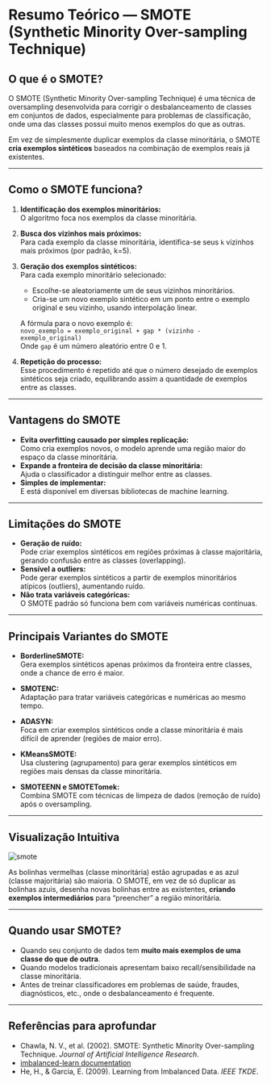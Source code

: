 # Resumo Teórico — SMOTE (Synthetic Minority Over-sampling Technique)

## O que é o SMOTE?

O SMOTE (Synthetic Minority Over-sampling Technique) é uma técnica de oversampling desenvolvida para corrigir o desbalanceamento de classes em conjuntos de dados, especialmente para problemas de classificação, onde uma das classes possui muito menos exemplos do que as outras.

Em vez de simplesmente duplicar exemplos da classe minoritária, o SMOTE **cria exemplos sintéticos** baseados na combinação de exemplos reais já existentes.

---

## Como o SMOTE funciona?

1. **Identificação dos exemplos minoritários:**  
   O algoritmo foca nos exemplos da classe minoritária.

2. **Busca dos vizinhos mais próximos:**  
   Para cada exemplo da classe minoritária, identifica-se seus `k` vizinhos mais próximos (por padrão, k=5).

3. **Geração dos exemplos sintéticos:**  
   Para cada exemplo minoritário selecionado:
   - Escolhe-se aleatoriamente um de seus vizinhos minoritários.
   - Cria-se um novo exemplo sintético em um ponto entre o exemplo original e seu vizinho, usando interpolação linear.
   
   A fórmula para o novo exemplo é:  
   `novo_exemplo = exemplo_original + gap * (vizinho - exemplo_original)`  
   Onde `gap` é um número aleatório entre 0 e 1.

4. **Repetição do processo:**  
   Esse procedimento é repetido até que o número desejado de exemplos sintéticos seja criado, equilibrando assim a quantidade de exemplos entre as classes.

---

## Vantagens do SMOTE

- **Evita overfitting causado por simples replicação:**  
  Como cria exemplos novos, o modelo aprende uma região maior do espaço da classe minoritária.
- **Expande a fronteira de decisão da classe minoritária:**  
  Ajuda o classificador a distinguir melhor entre as classes.
- **Simples de implementar:**  
  E está disponível em diversas bibliotecas de machine learning.

---

## Limitações do SMOTE

- **Geração de ruído:**  
  Pode criar exemplos sintéticos em regiões próximas à classe majoritária, gerando confusão entre as classes (overlapping).
- **Sensível a outliers:**  
  Pode gerar exemplos sintéticos a partir de exemplos minoritários atípicos (outliers), aumentando ruído.
- **Não trata variáveis categóricas:**  
  O SMOTE padrão só funciona bem com variáveis numéricas contínuas.

---

## Principais Variantes do SMOTE

- **BorderlineSMOTE:**  
  Gera exemplos sintéticos apenas próximos da fronteira entre classes, onde a chance de erro é maior.

- **SMOTENC:**  
  Adaptação para tratar variáveis categóricas e numéricas ao mesmo tempo.

- **ADASYN:**  
  Foca em criar exemplos sintéticos onde a classe minoritária é mais difícil de aprender (regiões de maior erro).

- **KMeansSMOTE:**  
  Usa clustering (agrupamento) para gerar exemplos sintéticos em regiões mais densas da classe minoritária.

- **SMOTEENN e SMOTETomek:**  
  Combina SMOTE com técnicas de limpeza de dados (remoção de ruído) após o oversampling.

---

## Visualização Intuitiva

![smote](https://github.com/user-attachments/assets/2e75e868-8e7e-49c7-a271-b3672db8e03b)


As bolinhas vermelhas (classe minoritária) estão agrupadas e as azul (classe majoritária) são maioria. O SMOTE, em vez de só duplicar as bolinhas azuis, desenha novas bolinhas entre as existentes, **criando exemplos intermediários** para “preencher” a região minoritária.

---

## Quando usar SMOTE?

- Quando seu conjunto de dados tem **muito mais exemplos de uma classe do que de outra**.
- Quando modelos tradicionais apresentam baixo recall/sensibilidade na classe minoritária.
- Antes de treinar classificadores em problemas de saúde, fraudes, diagnósticos, etc., onde o desbalanceamento é frequente.

---

## Referências para aprofundar

- Chawla, N. V., et al. (2002). SMOTE: Synthetic Minority Over-sampling Technique. *Journal of Artificial Intelligence Research*.
- [imbalanced-learn documentation](https://imbalanced-learn.org/stable/over_sampling.html#smote-variants)
- He, H., & Garcia, E. (2009). Learning from Imbalanced Data. *IEEE TKDE*.



